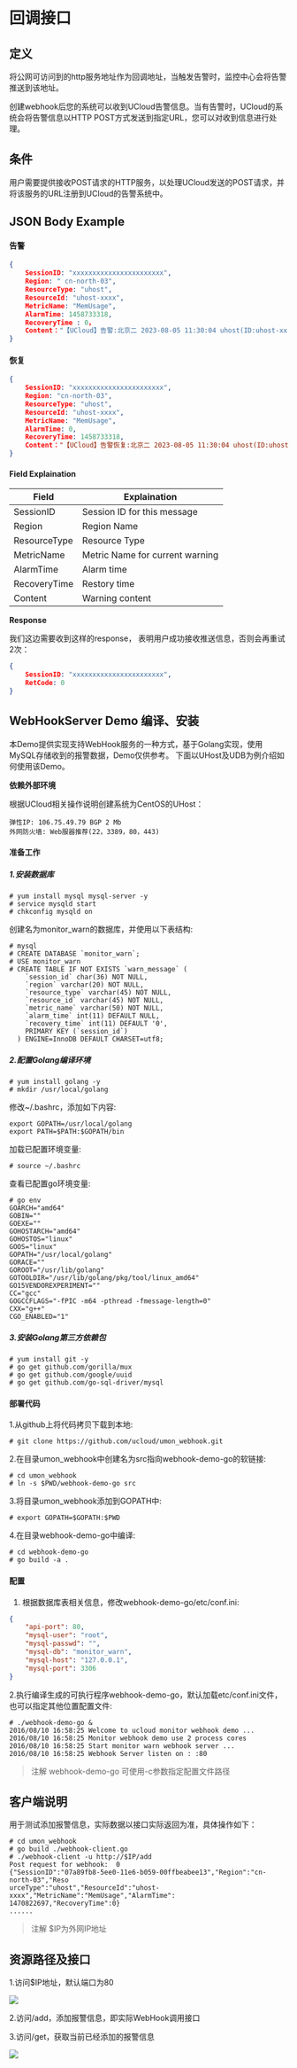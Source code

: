 

# 回调接口

## 定义

将公网可访问到的http服务地址作为回调地址，当触发告警时，监控中心会将告警推送到该地址。

创建webhook后您的系统可以收到UCloud告警信息。当有告警时，UCloud的系统会将告警信息以HTTP
POST方式发送到指定URL，您可以对收到信息进行处理。



## 条件

用户需要提供接收POST请求的HTTP服务，以处理UCloud发送的POST请求，并将该服务的URL注册到UCloud的告警系统中。



## JSON Body Example

#### 告警

``` json
{
    SessionID: "xxxxxxxxxxxxxxxxxxxxxxx",
    Region: " cn-north-03",
    ResourceType: "uhost",
    ResourceId: "uhost-xxxx",
    MetricName: "MemUsage",
    AlarmTime: 1458733318,
    RecoveryTime : 0，
    Content："【UCloud】告警:北京二 2023-08-05 11:30:04 uhost(ID:uhost-xxxx-0.0.0.0-)连接数(330.00个)<6000个(优刻得公司)"
}
```

#### 恢复

``` json
{
    SessionID: "xxxxxxxxxxxxxxxxxxxxxxx",
    Region: "cn-north-03",
    ResourceType: "uhost",
    ResourceId: "uhost-xxxx",
    MetricName: "MemUsage",
    AlarmTime: 0,
    RecoveryTime: 1458733318,
    Content："【UCloud】告警恢复:北京二 2023-08-05 11:30:04 uhost(ID:uhost-xxxx-0.0.0.0-)连接数(330.00个)<6000个(优刻得公司)"
}
```

#### Field Explaination

| Field        | Explaination                    |
| ------------ | ------------------------------- |
| SessionID    | Session ID for this message     |
| Region       | Region Name                     |
| ResourceType | Resource Type                   |
| MetricName   | Metric Name for current warning |
| AlarmTime    | Alarm time                      |
| RecoveryTime | Restory time                    |
| Content      | Warning content                 |

**Response**

我们这边需要收到这样的response， 表明用户成功接收推送信息，否则会再重试2次：

``` json
{
    SessionID: "xxxxxxxxxxxxxxxxxxxxxxx",
    RetCode: 0
}
```



## WebHookServer Demo 编译、安装

本Demo提供实现支持WebHook服务的一种方式，基于Golang实现，使用MySQL存储收到的报警数据，Demo仅供参考。
下面以UHost及UDB为例介绍如何使用该Demo。

**依赖外部环境**

根据UCloud相关操作说明创建系统为CentOS的UHost：

    弹性IP: 106.75.49.79 BGP 2 Mb
    外网防火墙: Web服器推荐(22，3389，80，443)



#### 准备工作

##### 1.安装数据库

```
# yum install mysql mysql-server -y
# service mysqld start
# chkconfig mysqld on
```

创建名为monitor\_warn的数据库，并使用以下表结构:

``` mysql
# mysql
# CREATE DATABASE `monitor_warn`;
# USE monitor_warn
# CREATE TABLE IF NOT EXISTS `warn_message` (
    `session_id` char(36) NOT NULL,
    `region` varchar(20) NOT NULL,
    `resource_type` varchar(45) NOT NULL,
    `resource_id` varchar(45) NOT NULL,
    `metric_name` varchar(50) NOT NULL,
    `alarm_time` int(11) DEFAULT NULL,
    `recovery_time` int(11) DEFAULT '0',
    PRIMARY KEY (`session_id`)
  ) ENGINE=InnoDB DEFAULT CHARSET=utf8;
```



##### 2.配置Golang编译环境

```
# yum install golang -y
# mkdir /usr/local/golang
```

修改\~/.bashrc，添加如下内容:

```
export GOPATH=/usr/local/golang
export PATH=$PATH:$GOPATH/bin
```

加载已配置环境变量:

```
# source ~/.bashrc
```

查看已配置go环境变量:

```
# go env
GOARCH="amd64"
GOBIN=""
GOEXE=""
GOHOSTARCH="amd64"
GOHOSTOS="linux"
GOOS="linux"
GOPATH="/usr/local/golang"
GORACE=""
GOROOT="/usr/lib/golang"
GOTOOLDIR="/usr/lib/golang/pkg/tool/linux_amd64"
GO15VENDOREXPERIMENT=""
CC="gcc"
GOGCCFLAGS="-fPIC -m64 -pthread -fmessage-length=0"
CXX="g++"
CGO_ENABLED="1"
```



##### 3.安装Golang第三方依赖包

```
# yum install git -y
# go get github.com/gorilla/mux
# go get github.com/google/uuid
# go get github.com/go-sql-driver/mysql
```



#### 部署代码

1.从github上将代码拷贝下载到本地:

```
# git clone https://github.com/ucloud/umon_webhook.git
```

2.在目录umon\_webhook中创建名为src指向webhook-demo-go的软链接:

```
# cd umon_webhook
# ln -s $PWD/webhook-demo-go src
```

3.将目录umon\_webhook添加到GOPATH中:

```
# export GOPATH=$GOPATH:$PWD
```

4.在目录webhook-demo-go中编译:

```
# cd webhook-demo-go
# go build -a .
```



#### 配置

1. 根据数据库表相关信息，修改webhook-demo-go/etc/conf.ini:

``` json
{
    "api-port": 80,
    "mysql-user": "root",
    "mysql-passwd": "",
    "mysql-db": "monitor_warn",
    "mysql-host": "127.0.0.1",
    "mysql-port": 3306
}
```

2.执行编译生成的可执行程序webhook-demo-go，默认加载etc/conf.ini文件，也可以指定其他位置配置文件:

```
# ./webhook-demo-go &
2016/08/10 16:58:25 Welcome to ucloud monitor webhook demo ...
2016/08/10 16:58:25 Monitor webhook demo use 2 process cores
2016/08/10 16:58:25 Start monitor warn webhook server ...
2016/08/10 16:58:25 Webhook Server listen on : :80
```

> 注解 webhook-demo-go 可使用-c参数指定配置文件路径



## 客户端说明

用于测试添加报警信息，实际数据以接口实际返回为准，具体操作如下：

```
# cd umon_webhook
# go build ./webhook-client.go
# ./webhook-client -u http://$IP/add
Post request for webhook:  0
{"SessionID":"07a89fb8-5ee0-11e6-b059-00ffbeabee13","Region":"cn-north-03","Reso
urceType":"uhost","ResourceId":"uhost-xxxx","MetricName":"MemUsage","AlarmTime":
1470822697,"RecoveryTime":0}
......
```

> 注解 $IP为外网IP地址



## 资源路径及接口

1.访问$IP地址，默认端口为80

![](/images/guide/webhook0.png)

2.访问/add，添加报警信息，即实际WebHook调用接口

3.访问/get，获取当前已经添加的报警信息

![](/images/guide/webhook1.png)
